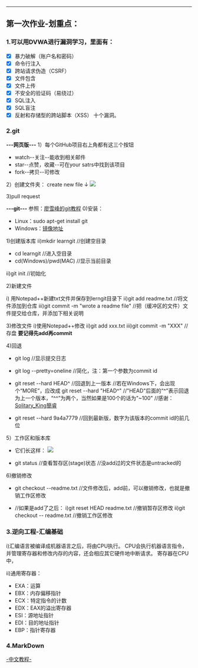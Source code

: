 ------------------------------------------------
## 第一次作业-划重点：

### 1.可以用DVWA进行漏洞学习，里面有：
- [x] 暴力破解（账户名和密码）
- [x] 命令行注入
- [x] 跨站请求伪造（CSRF）
- [x] 文件包含
- [x] 文件上传
- [x] 不安全的验证码（易绕过）
- [x] SQL注入
- [x] SQL盲注
- [x] 反射和存储型的跨站脚本（XSS）
十个漏洞。

### 2.git
**---网页版---**
1）每个GitHub项目右上角都有这三个按钮
- watch--关注--能收到相关邮件
- star--点赞，收藏--可在your satrs中找到该项目
- fork--拷贝--可修改

2）创建文件夹：
create new file
           ↓
![](http://i.stack.imgur.com/n3Wg3.gif)

3)pull request

**---git---**
参照：[廖雪峰的git教程](https://www.liaoxuefeng.com/wiki/0013739516305929606dd18361248578c67b8067c8c017b000)
0)安装：
- Linux：sudo apt-get install git
- Windows：[镜像地址](https://git-for-windows.github.io/)

1)创建版本库
ii)mkdir learngit    //创建空目录
- cd learngit          //进入空目录
- cd(Windows)/pwd(MAC)              //显示当前目录

ii)git init             //初始化

2)新建文件

i) 用Notepad++新建txt文件并保存到lerngit目录下
ii)git add readme.txt    //将文件添加到仓库
iii)git commit -m "wrote a readme file"   //把（缓冲区的文件）文件提交给仓库，并添加下相关说明

3)修改文件
i)使用Notepad++修改
ii)git add xxx.txt
iii)git commit -m "XXX"   //存盘
**要记得先add再commit**

4)回退

- git log      //显示提交日志
- git log --pretty=oneline       //简化，注：第一个参数为commit id

- git reset --hard HEAD^    //回退到上一版本
//若在Windows下，会出现个“MORE”，应改成 git reset --hard "HEAD^"
//"HEAD"后面的“^”表示回退为上一个版本，“^^”为两个，当然如果是100个的话为"~100"
 //感谢：[Solitary_King](http://blog.csdn.net/Solitary_King/article/details/73739636)[簡睿](http://jdev.tw/blog/4239/git-rest-hard-head-in-windows-cmd-exe)
- git reset --hard 9a4a7779  //回到最新版，数字为该版本的commit id的前几位

5）工作区和版本库
- 它们长这样：
![](https://cdn.webxueyuan.com/cdn/files/attachments/001384907702917346729e9afbf4127b6dfbae9207af016000/0)

- git status    //查看暂存区(stage)状态
//没add过的文件状态是untracked的

6)撤销修改
- git checkout --readme.txt   //文件修改后，add前，可以撤销修改，也就是撤销工作区修改

- //如果是add了之后：
i)git reset HEAD readme.txt  //撤销暂存区修改
ii)git checkout -- readme.txt  //撤销工作区修改



### 3.逆向工程-汇编基础

i)汇编语言被编译成机器语言之后，将由CPU执行。
CPU会执行机器语言指令，并管理寄存器和修改内存的内容，还会相应其它硬件地中断请求。
寄存器在CPU中，

ii)通用寄存器：
- EXA：运算
- EBX：内存偏移指针
- ECX：特定指令的计数
- EDX：EAX的溢出寄存器
- ESI：源地址指针
- EDI：目的地址指针
- EBP：指针寄存器

### 4.MarkDown
[-中文教程-](http://www.jianshu.com/p/q81RER)
